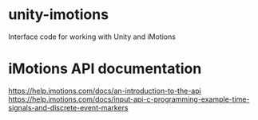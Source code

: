 # unity-imotions
Interface code for working with Unity and iMotions

# iMotions API documentation
https://help.imotions.com/docs/an-introduction-to-the-api
https://help.imotions.com/docs/input-api-c-programming-example-time-signals-and-discrete-event-markers

